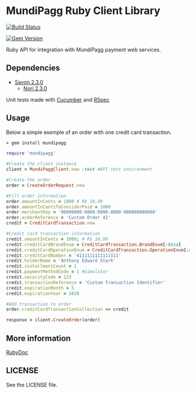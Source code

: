 MundiPagg Ruby Client Library
====================

[![Build Status](https://travis-ci.org/mundipagg/ruby-integration-api.png?branch=master)](https://travis-ci.org/mundipagg/ruby-integration-api)

[![Gem Version](https://badge.fury.io/rb/mundipagg.png)](http://badge.fury.io/rb/mundipagg)

Ruby API for integration with MundiPagg payment web services.

## Dependencies 
* [Savon 2.3.0](http://savonrb.com/version2/)
	* [Nori 2.3.0](https://github.com/savonrb/nori)

Unit tests made with [Cucumber](https://github.com/cucumber/cucumber) and [RSpec](https://github.com/rspec/rspec)

## Usage
Below a simple exemple of an order with one credit card transaction.

````Ruby
> gem install mundipagg
````

````Ruby
require 'mundipagg'

#Create the client instance
client = MundiPaggClient.new :test #API test environment

#Create the order
order = CreateOrderRequest.new

#Fill order information
order.amountInCents = 1000 # R$ 10,00
order.amountInCentsToConsiderPaid = 1000
order.merchantKey = '00000000-0000-0000-0000-000000000000'
order.orderReference = 'Custom Order 42'
credit = CreditCardTransaction.new

#Credit card transaction information
credit.amountInCents = 1000; # R$ 10,00
credit.creditCardBrandEnum = CreditCardTransaction.BrandEnum[:Visa]
credit.creditCardOperationEnum = CreditCardTransaction.OperationEnum[:AuthAndCapture]
credit.creditCardNumber = '4111111111111111'
credit.holderName = 'Anthony Edward Stark'
credit.installmentCount = 1
credit.paymentMethodCode = 1 #Simulator
credit.securityCode = 123
credit.transactionReference = 'Custom Transaction Identifier'
credit.expirationMonth = 5
credit.expirationYear = 2020

#Add transaction to order
order.creditCardTransactionCollection << credit

response = client.CreateOrder(order)
````

## More information

[RubyDoc](http://rubydoc.info/github/mundipagg/mundipagg-ruby-api/)

## LICENSE
See the LICENSE file.